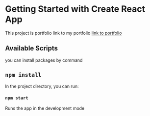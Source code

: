 # Getting Started with Create React App

This project is portfolio 
link to my portfolio
<a href="https://pankajsahh.github.io/portfolio/"> link to portfolio</a>

## Available Scripts

you can install packages by command

## `npm install`

In the project directory, you can run:

### `npm start`

Runs the app in the development mode

